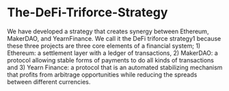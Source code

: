 # The-DeFi-Triforce-Strategy
We have developed a strategy that creates synergy between Ethereum, MakerDAO, and YearnFinance. We call it the DeFi triforce strategy1 because these three projects are three core elements of a financial system; 1) Ethereum: a settlement layer with a ledger of transactions, 2) MakerDAO: a protocol allowing stable forms of payments to do all kinds of transactions and 3) Yearn Finance: a protocol that is an automated stabilizing mechanism that profits from arbitrage opportunities while reducing the spreads between different currencies.
